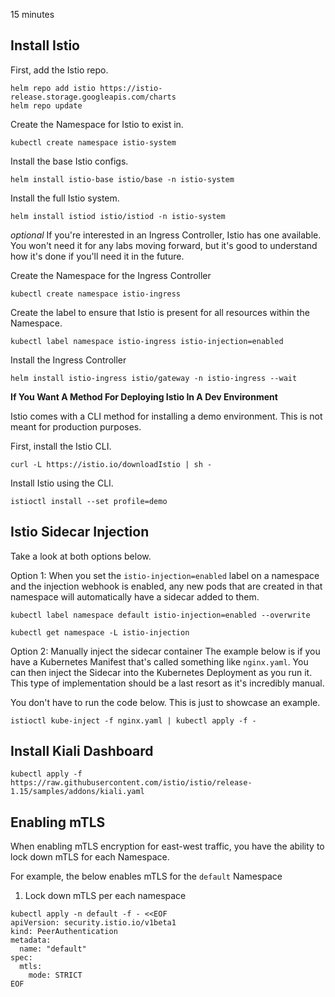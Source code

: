 15 minutes

## Install Istio

First, add the Istio repo.

```
helm repo add istio https://istio-release.storage.googleapis.com/charts
helm repo update
```

Create the Namespace for Istio to exist in.
```
kubectl create namespace istio-system
```

Install the base Istio configs.
```
helm install istio-base istio/base -n istio-system
```

Install the full Istio system.
```
helm install istiod istio/istiod -n istio-system
```

*optional*
If you're interested in an Ingress Controller, Istio has one available. You won't need it for any labs moving forward, but it's good to understand how it's done if you'll need it in the future.

Create the Namespace for the Ingress Controller
```
kubectl create namespace istio-ingress
```

Create the label to ensure that Istio is present for all resources within the Namespace.
```
kubectl label namespace istio-ingress istio-injection=enabled
```

Install the Ingress Controller
```
helm install istio-ingress istio/gateway -n istio-ingress --wait
```

**If You Want A Method For Deploying Istio In A Dev Environment**

Istio comes with a CLI method for installing a demo environment. This is not meant for production purposes.

First, install the Istio CLI.
```
curl -L https://istio.io/downloadIstio | sh -
```

Install Istio using the CLI.
```
istioctl install --set profile=demo
```

## Istio Sidecar Injection

Take a look at both options below.

Option 1: When you set the `istio-injection=enabled` label on a namespace and the injection webhook is enabled, any new pods that are created in that namespace will automatically have a sidecar added to them.

```
kubectl label namespace default istio-injection=enabled --overwrite
```

```
kubectl get namespace -L istio-injection
```

Option 2: Manually inject the sidecar container
The example below is if you have a Kubernetes Manifest that's called something like `nginx.yaml`. You can then inject the Sidecar into the Kubernetes Deployment as you run it. This type of implementation should be a last resort as it's incredibly manual.

You don't have to run the code below. This is just to showcase an example.
```
istioctl kube-inject -f nginx.yaml | kubectl apply -f -
```

## Install Kiali Dashboard

```
kubectl apply -f https://raw.githubusercontent.com/istio/istio/release-1.15/samples/addons/kiali.yaml
```

## Enabling mTLS

When enabling mTLS encryption for east-west traffic, you have the ability to lock down mTLS for each Namespace.

For example, the below enables mTLS for the `default` Namespace

1. Lock down mTLS per each namespace
```
kubectl apply -n default -f - <<EOF
apiVersion: security.istio.io/v1beta1
kind: PeerAuthentication
metadata:
  name: "default"
spec:
  mtls:
    mode: STRICT
EOF
```